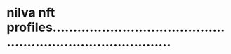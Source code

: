 # nilva nft profiles..................................................................................
